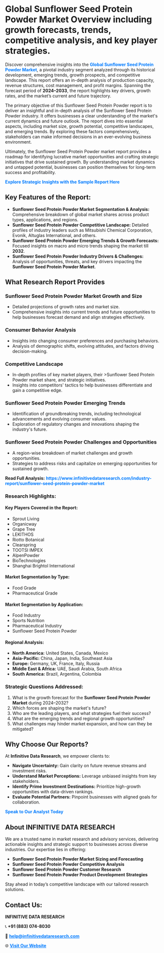 <h1>Global Sunflower Seed Protein Powder Market Overview including growth forecasts, trends, competitive analysis, and key player strategies.</h1>
<p>
Discover comprehensive insights into the 
<a href="https://www.infinitivedataresearch.com/industry-report/sunflower-seed-protein-powder-market" rel="dofollow" style="color: #007BFF; text-decoration: none;"><strong>Global Sunflower Seed Protein Powder Market</strong></a>, a pivotal industry segment analyzed through its historical development, emerging trends, growth prospects, and competitive landscape. This report offers an in-depth analysis of production capacity, revenue structures, cost management, and profit margins. Spanning the forecast period of <strong>2024–2033</strong>, the report highlights key drivers, growth rates, and the market’s current and future trajectory.
</p>
<p>
The primary objective of this Sunflower Seed Protein Powder report is to deliver an insightful and in-depth analysis of the Sunflower Seed Protein Powder industry. It offers businesses a clear understanding of the market's current dynamics and future outlook. The report dives into essential aspects, including market size, growth potential, competitive landscapes, and emerging trends. By exploring these factors comprehensively, stakeholders can make informed decisions in an ever-evolving business environment.
</p>
<p>
Ultimately, the Sunflower Seed Protein Powder market report provides a roadmap for identifying lucrative market opportunities and crafting strategic initiatives that drive sustained growth. By understanding market dynamics and untapped potential, businesses can position themselves for long-term success and profitability.
</p>
<p>
<a href="https://www.infinitivedataresearch.com/request-sample/reportId=107746" style="color: #007BFF; text-decoration: none;"><strong>Explore Strategic Insights with the Sample Report Here</strong></a>
</p>

<h2>Key Features of the Report:</h2>
<ul>
<li><strong>Sunflower Seed Protein Powder Market Segmentation & Analysis:</strong> Comprehensive breakdown of global market shares across product types, applications, and regions.</li>
<li><strong>Sunflower Seed Protein Powder Competitive Landscape:</strong> Detailed profiles of industry leaders such as Mitsubishi Chemical Corporation, Evonik, Altuglas International, and others.</li>
<li><strong>Sunflower Seed Protein Powder Emerging Trends & Growth Forecasts:</strong> Focused insights on macro and micro trends shaping the market till <strong>2032</strong>.</li>
<li><strong>Sunflower Seed Protein Powder Industry Drivers & Challenges:</strong> Analysis of opportunities, threats, and key drivers impacting the <strong>Sunflower Seed Protein Powder Market</strong>.</li>
</ul>

<h2>What Research Report Provides</h2>
<h3>Sunflower Seed Protein Powder Market Growth and Size</h3>
<ul>
<li>Detailed projections of growth rates and market size.</li>
<li>Comprehensive insights into current trends and future opportunities to help businesses forecast demand and align strategies effectively.</li>
</ul>

<h3>Consumer Behavior Analysis</h3>
<ul>
<li>Insights into changing consumer preferences and purchasing behaviors.</li>
<li>Analysis of demographic shifts, evolving attitudes, and factors driving decision-making.</li>
</ul>

<h3>Competitive Landscape</h3>
<ul>
<li>In-depth profiles of key market players, their >Sunflower Seed Protein Powder market share, and strategic initiatives.</li>
<li>Insights into competitors' tactics to help businesses differentiate and gain a competitive edge.</li>
</ul>

<h3>Sunflower Seed Protein Powder Emerging Trends</h3>
<ul>
<li>Identification of groundbreaking trends, including technological advancements and evolving consumer values.</li>
<li>Exploration of regulatory changes and innovations shaping the industry's future.</li>
</ul>

<h3>Sunflower Seed Protein Powder Challenges and Opportunities</h3>
<ul>
<li>A region-wise breakdown of market challenges and growth opportunities.</li>
<li>Strategies to address risks and capitalize on emerging opportunities for sustained growth.</li>
</ul>
<p><strong>Read Full Analysis:</strong> <a href="https://www.infinitivedataresearch.com/industry-report/sunflower-seed-protein-powder-market" rel="dofollow" style="color: #007BFF; text-decoration: none;"><strong>https://www.infinitivedataresearch.com/industry-report/sunflower-seed-protein-powder-market</strong></a></p>
<h3>Research Highlights:</h3>
<h4>Key Players Covered in the Report:</h4>
<ul><li>Sprout Living</li><li>Organicway</li><li>Grape Tree</li><li>LEKITHOS</li><li>Riotto Botanical</li><li>Clearspring</li><li>TOOTSI IMPEX</li><li>AlpenPowder</li><li>BioTechnologies</li><li>Shanghai Brightol International</li></ul>
<h4>Market Segmentation by Type:</h4>
<ul><li>Food Grade</li><li>Pharmaceutical Grade</li></ul>
<h4>Market Segmentation by Application:</h4>
<ul><li>Food Industry</li><li>Sports Nutrition</li><li>Pharmaceutical Industry</li><li>Sunflower Seed Protein Powder</li></ul>

<h4>Regional Analysis:</h4>
<ul>
<li><strong>North America:</strong> United States, Canada, Mexico</li>
<li><strong>Asia-Pacific:</strong> China, Japan, India, Southeast Asia</li>
<li><strong>Europe:</strong> Germany, UK, France, Italy, Russia</li>
<li><strong>Middle East & Africa:</strong> UAE, Saudi Arabia, South Africa</li>
<li><strong>South America:</strong> Brazil, Argentina, Colombia</li>
</ul>

<h3>Strategic Questions Addressed:</h3>
<ol>
<li>What is the growth forecast for the <strong>Sunflower Seed Protein Powder Market</strong> during 2024–2032?</li>
<li>Which forces are shaping the market's future?</li>
<li>Who are the leading players, and what strategies fuel their success?</li>
<li>What are the emerging trends and regional growth opportunities?</li>
<li>What challenges may hinder market expansion, and how can they be mitigated?</li>
</ol>

<h2>Why Choose Our Reports?</h2>
<p>At <strong>Infinitive Data Research</strong>, we empower clients to:</p>
<ul>
<li><strong>Navigate Uncertainty:</strong> Gain clarity on future revenue streams and investment risks.</li>
<li><strong>Understand Market Perceptions:</strong> Leverage unbiased insights from key stakeholders.</li>
<li><strong>Identify Prime Investment Destinations:</strong> Prioritize high-growth opportunities with data-driven rankings.</li>
<li><strong>Evaluate Potential Partners:</strong> Pinpoint businesses with aligned goals for collaboration.</li>
</ul>
<p><a href="https://www.infinitivedataresearch.com/industry-report/sunflower-seed-protein-powder-market" rel="dofollow" style="color: #007BFF; text-decoration: none;"><strong>Speak to Our Analyst Today</strong></a></p>

<h2>About INFINITIVE DATA RESEARCH</h2>
<p>We are a trusted name in market research and advisory services, delivering actionable insights and strategic support to businesses across diverse industries. Our expertise lies in offering:</p>
<ul>
<li><strong>Sunflower Seed Protein Powder Market Sizing and Forecasting</strong></li>
<li><strong>Sunflower Seed Protein Powder Competitive Analysis</strong></li>
<li><strong>Sunflower Seed Protein Powder Customer Research</strong></li>
<li><strong>Sunflower Seed Protein Powder Product Development Strategies</strong></li>
</ul>
<p>Stay ahead in today’s competitive landscape with our tailored research solutions.</p>

<h2>Contact Us:</h2>
<p><strong>INFINITIVE DATA RESEARCH</strong></p>
<p>📞 <strong>+91 (883) 074-8030</strong></p>
<p>📧 <strong><a href="mailto:help@infinitivedataresearch.com" style="color: #007BFF;">help@infinitivedataresearch.com</a></strong></p>
<p>🌐 <strong><a href="https://www.infinitivedataresearch.com" rel="dofollow" style="color: #007BFF;">Visit Our Website</a></strong></p>